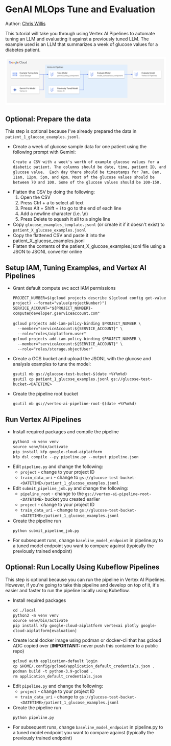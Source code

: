 # GenAI MLOps Tune and Evaluation
Author: [Chris Willis](https://github.com/willisc7)

This tutorial will take you through using Vertex AI Pipelines to automate tuning an LLM and evaluating it against a previously tuned LLM. The example used is an LLM that summarizes a week of glucose values for a diabetes patient.

![Diagram](./diagram.png)

## Optional: Prepare the data
This step is optional because I've already prepared the data in `patient_1_glucose_examples.jsonl`.
* Create a week of glucose sample data for one patient using the following prompt with Gemini:
  ```
  Create a CSV with a week's worth of example glucose values for a diabetic patient. The columns should be date, time, patient ID, and glucose value.  Each day there should be timestamps for 7am, 8am, 11am, 12pm, 5pm, and 6pm. Most of the glucose values should be between 70 and 100. Some of the glucose values should be 100-150.
  ```
* Flatten the CSV by doing the following:
  1. Open the CSV
  2. Press Ctrl + a to select all text
  3. Press Alt + Shift + i to go to the end of each line
  4. Add a newline character (i.e. \n)
  5. Press Delete to squash it all to a single line
* Copy `glucose_examples_template.jsonl` (or create it if it doesn't exist) to `patient_X_glucose_examples.jsonl`
* Copy the flattened CSV and paste it into the patient_X_glucose_examples.jsonl
* Flatten the contents of the patient_X_glucose_examples.jsonl file using a JSON to JSONL converter online

## Setup IAM, Tuning Examples, and Vertex AI Pipelines
* Grant default compute svc acct IAM permissions
  ```
  PROJECT_NUMBER=$(gcloud projects describe $(gcloud config get-value project) --format="value(projectNumber)")
  SERVICE_ACCOUNT="${PROJECT_NUMBER}-compute@developer.gserviceaccount.com"

  gcloud projects add-iam-policy-binding $PROJECT_NUMBER \
    --member="serviceAccount:${SERVICE_ACCOUNT}" \
    --role="roles/aiplatform.user"
  gcloud projects add-iam-policy-binding $PROJECT_NUMBER \
    --member="serviceAccount:${SERVICE_ACCOUNT}" \
    --role="roles/storage.objectUser"
  ```
* Create a GCS bucket and upload the JSONL with the glucose and analysis examples to tune the model:
  ```
  gsutil mb gs://glucose-test-bucket-$(date +%Y%m%d)
  gsutil cp patient_1_glucose_examples.jsonl gs://glucose-test-bucket-<DATETIME>
  ```
* Create the pipeline root bucket
  ```
  gsutil mb gs://vertex-ai-pipeline-root-$(date +%Y%m%d)
  ```

## Run Vertex AI Pipelines
* Install required packages and compile the pipeline
  ```
  python3 -m venv venv
  source venv/bin/activate
  pip install kfp google-cloud-aiplatform
  kfp dsl compile --py pipeline.py --output pipeline.json
  ```
* Edit `pipeline.py` and change the following:
  * `project` - change to your project ID
  * `train_data_uri` - change to `gs://glucose-test-bucket-<DATETIME>/patient_1_glucose_examples.jsonl`
* Edit `submit_pipeline_job.py` and change the following:
  * `pipeline_root` - change to the `gs://vertex-ai-pipeline-root-<DATETIME>` bucket you created earlier
  * `project` - change to your project ID
  * `train_data_uri` - change to `gs://glucose-test-bucket-<DATETIME>/patient_1_glucose_examples.jsonl`
* Create the pipeline run
  ```
  python submit_pipeline_job.py
  ```
* For subsequent runs, change `baseline_model_endpoint` in pipeline.py to a tuned model endpoint you want to compare against (typically the previously trained endpoint)

## Optional: Run Locally Using Kubeflow Pipelines
This step is optional because you can run the pipeline in Vertex AI Pipelines. However, if you're going to take this pipeline and develop on top of it, it's easier and faster to run the pipeline locally using Kubeflow.
* Install required packages
  ```
  cd ./local
  python3 -m venv venv
  source venv/bin/activate
  pip install kfp google-cloud-aiplatform vertexai plotly google-cloud-aiplatform[evaluation]
  ```
* Create local docker image using podman or docker-cli that has gcloud ADC copied over (**IMPORTANT:** never push this container to a public repo)
    ```
    gcloud auth application-default login
    cp $HOME/.config/gcloud/application_default_credentials.json .
    podman build -t python-3.9-gcloud .
    rm application_default_credentials.json
    ```
* Edit `pipeline.py` and change the following:
  * `project` - change to your project ID
  * `train_data_uri` - change to `gs://glucose-test-bucket-<DATETIME>/patient_1_glucose_examples.jsonl`
* Create the pipeline run
  ```
  python pipeline.py
  ```
* For subsequent runs, change `baseline_model_endpoint` in pipeline.py to a tuned model endpoint you want to compare against (typically the previously trained endpoint)
